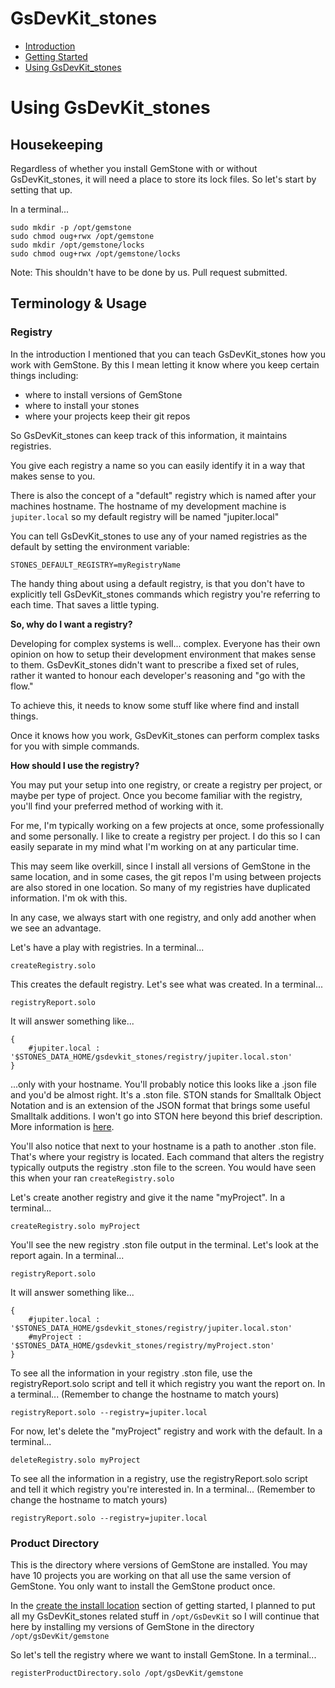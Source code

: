 # GsDevKit_stones

- [Introduction](docs.md)
- [Getting Started](gettingStarted.md)
- [Using GsDevKit_stones](using.md)

# Using GsDevKit_stones

## Housekeeping
Regardless of whether you install GemStone with or without GsDevKit_stones, it will need a place to store its lock files. So let's start by setting that up.

In a terminal...
```shell
sudo mkdir -p /opt/gemstone
sudo chmod oug+rwx /opt/gemstone
sudo mkdir /opt/gemstone/locks
sudo chmod oug+rwx /opt/gemstone/locks

```
Note: This shouldn't have to be done by us. Pull request submitted.

## Terminology & Usage

### Registry
In the introduction I mentioned that you can teach GsDevKit_stones how you work with GemStone. By this I mean letting it know where you keep certain things including:
- where to install versions of GemStone
- where to install your stones
- where your projects keep their git repos

So GsDevKit_stones can keep track of this information, it maintains registries.

You give each registry a name so you can easily identify it in a way that makes sense to you. 

There is also the concept of a "default" registry which is named after your machines hostname. The hostname of my development machine is `jupiter.local` so my default registry will be named "jupiter.local"

You can tell GsDevKit_stones to use any of your named registries as the default by setting the environment variable:
```
STONES_DEFAULT_REGISTRY=myRegistryName
```

The handy thing about using a default registry, is that you don't have to explicitly tell GsDevKit_stones commands which registry you're referring to each time. That saves a little typing.

**So, why do I want a registry?**

Developing for complex systems is well... complex. Everyone has their own opinion on how to setup their development environment that makes sense to them. GsDevKit_stones didn't want to prescribe a fixed set of rules, rather it wanted to honour each developer's reasoning and "go with the flow."

To achieve this, it needs to know some stuff like where find and install things.

Once it knows how you work, GsDevKit_stones can perform complex tasks for you with simple commands.

**How should I use the registry?**

You may put your setup into one registry, or create a registry per project, or maybe per type of project. Once you become familiar with the registry, you'll find your preferred method of working with it.

For me, I'm typically working on a few projects at once, some professionally and some personally. I like to create a registry per project. I do this so I can easily separate in my mind what I'm working on at any particular time.

This may seem like overkill, since I install all versions of GemStone in the same location, and in some cases, the git repos I'm using between projects are also stored in one location. So many of my registries have duplicated information. I'm ok with this.

In any case, we always start with one registry, and only add another when we see an advantage.

Let's have a play with registries. In a terminal...
```
createRegistry.solo
```
This creates the default registry. Let's see what was created. In a terminal...
```
registryReport.solo
```
It will answer something like...
```
{
	#jupiter.local : '$STONES_DATA_HOME/gsdevkit_stones/registry/jupiter.local.ston'
}
```
...only with your hostname. You'll probably notice this looks like a .json file and you'd be almost right. It's a .ston file. STON stands for Smalltalk Object Notation and is an extension of the JSON format that brings some useful Smalltalk additions. I won't go into STON here beyond this brief description. More information is [here](https://github.com/svenvc/ston/blob/master/ston-paper.md).

You'll also notice that next to your hostname is a path to another .ston file. That's where your registry is located. Each command that alters the registry typically outputs the registry .ston file to the screen. You would have seen this when your ran `createRegistry.solo`

Let's create another registry and give it the name "myProject". In a terminal...
```
createRegistry.solo myProject
```
You'll see the new registry .ston file output in the terminal. Let's look at the report again. In a terminal...
```
registryReport.solo
```
It will answer something like...
```
{
	#jupiter.local : '$STONES_DATA_HOME/gsdevkit_stones/registry/jupiter.local.ston'
	#myProject : '$STONES_DATA_HOME/gsdevkit_stones/registry/myProject.ston'
}
```
To see all the information in your registry .ston file, use the registryReport.solo script and tell it which registry you want the report on. In a terminal... (Remember to change the hostname to match yours)
```
registryReport.solo --registry=jupiter.local
```

For now, let's delete the "myProject" registry and work with the default. In a terminal...
```
deleteRegistry.solo myProject
```

To see all the information in a registry, use the registryReport.solo script and tell it which registry you're interested in. In a terminal... (Remember to change the hostname to match yours)
```
registryReport.solo --registry=jupiter.local
```

### Product Directory

This is the directory where versions of GemStone are installed. You may have 10 projects you are working on that all use the same version of GemStone. You only want to install the GemStone product once.

In the [create the install location](gettingStarted.md#create-the-install-location) section of getting started, I planned to put all my GsDevKit_stones related stuff in `/opt/GsDevKit` so I will continue that here by installing my versions of GemStone in the directory `/opt/gsDevKit/gemstone`

So let's tell the registry where we want to install GemStone. In a terminal...
```
registerProductDirectory.solo /opt/gsDevKit/gemstone
```

